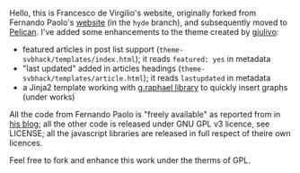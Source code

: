 Hello, this is Francesco de Virgilio's website, originally forked from Fernando Paolo's [website](https://github.com/fspaolo/fspaolo.github.com) (in the `hyde` branch), and subsequently moved to [Pelican](http://github.com/getpelican/pelican). I've added some enhancements to the theme created by [giulivo](https://github.com/giulivo):

* featured articles in post list support (`theme-svbhack/templates/index.html`); it reads `featured: yes` in metadata
* "last updated" added in articles headings (`theme-svbhack/templates/article.html`); it reads `lastupdated` in metadata
* a Jinja2 template working with [g.raphael library](http://g.raphaeljs.com) to quickly insert graphs (under works)

All the code from Fernando Paolo is "freely available" as reported from in [his blog](http://fspaolo.net/about/); all the other code is released under GNU GPL v3 licence, see LICENSE; all the javascript libraries are released in full respect of theire own licences.

Feel free to fork and enhance this work under the therms of GPL.
